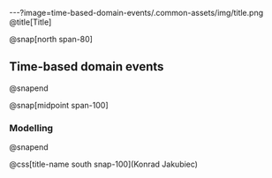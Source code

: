 ---?image=time-based-domain-events/.common-assets/img/title.png
@title[Title]

@snap[north span-80]
## Time-based domain events
@snapend

@snap[midpoint span-100]
### Modelling
@snapend

@css[title-name south snap-100](Konrad Jakubiec)